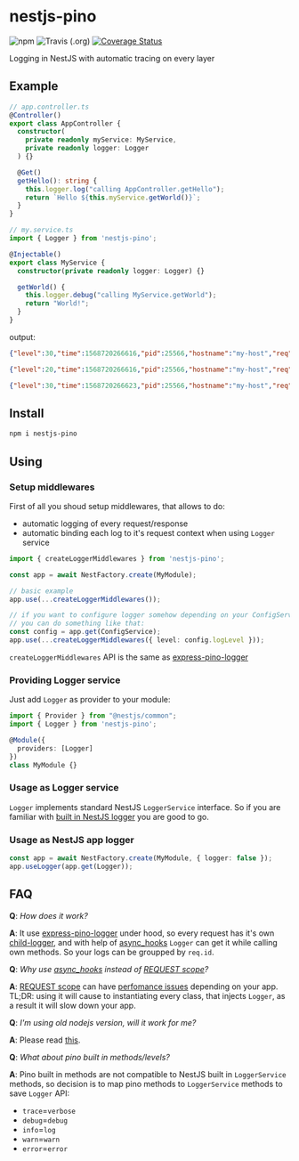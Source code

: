 # nestjs-pino

![npm](https://img.shields.io/npm/v/nestjs-pino)
![Travis (.org)](https://img.shields.io/travis/iamolegga/nestjs-pino)
[![Coverage Status](https://coveralls.io/repos/github/iamolegga/nestjs-pino/badge.svg?branch=master)](https://coveralls.io/github/iamolegga/nestjs-pino?branch=master)

Logging in NestJS with automatic tracing on every layer

## Example

```ts
// app.controller.ts
@Controller()
export class AppController {
  constructor(
    private readonly myService: MyService,
    private readonly logger: Logger
  ) {}

  @Get()
  getHello(): string {
    this.logger.log("calling AppController.getHello");
    return `Hello ${this.myService.getWorld()}`;
  }
}

// my.service.ts
import { Logger } from 'nestjs-pino';

@Injectable()
export class MyService {
  constructor(private readonly logger: Logger) {}

  getWorld() {
    this.logger.debug("calling MyService.getWorld");
    return "World!";
  }
}
```

output:

```json
{"level":30,"time":1568720266616,"pid":25566,"hostname":"my-host","req":{"id":1,"method":"GET","url":"/","headers":{...},"remoteAddress":"::1","remotePort":53753},"msg":"calling AppController.getHello","v":1}

{"level":20,"time":1568720266616,"pid":25566,"hostname":"my-host","req":{"id":1,"method":"GET","url":"/","headers":{...},"remoteAddress":"::1","remotePort":53753},"msg":"calling MyService.getWorld","v":1}

{"level":30,"time":1568720266623,"pid":25566,"hostname":"my-host","req":{"id":1,"method":"GET","url":"/","headers":{...},"remoteAddress":"::1","remotePort":53753},"res":{"statusCode":200,"headers":{...}},"responseTime":9,"msg":"request completed","v":1}
```

## Install

```sh
npm i nestjs-pino
```

## Using

### Setup middlewares

First of all you shoud setup middlewares, that allows to do:

- automatic logging of every request/response
- automatic binding each log to it's request context when using `Logger` service

```ts
import { createLoggerMiddlewares } from 'nestjs-pino';

const app = await NestFactory.create(MyModule);

// basic example
app.use(...createLoggerMiddlewares());

// if you want to configure logger somehow depending on your ConfigService
// you can do something like that:
const config = app.get(ConfigService);
app.use(...createLoggerMiddlewares({ level: config.logLevel }));
```

`createLoggerMiddlewares` API is the same as [express-pino-logger](https://github.com/pinojs/express-pino-logger#api)

### Providing Logger service

Just add `Logger` as provider to your module:

```ts
import { Provider } from "@nestjs/common";
import { Logger } from 'nestjs-pino';

@Module({
  providers: [Logger]
})
class MyModule {}
```

### Usage as Logger service

`Logger` implements standard NestJS `LoggerService` interface. So if you are familiar with [built in NestJS logger](https://docs.nestjs.com/techniques/logger) you are good to go.

### Usage as NestJS app logger

```ts
const app = await NestFactory.create(MyModule, { logger: false });
app.useLogger(app.get(Logger));
```

## FAQ

__Q__: _How does it work?_

__A__: It use [express-pino-logger](https://github.com/pinojs/express-pino-logger) under hood, so every request has it's own [child-logger](https://github.com/pinojs/pino/blob/master/docs/child-loggers.md), and with help of [async_hooks](https://nodejs.org/api/async_hooks.html) `Logger` can get it while calling own methods. So your logs can be groupped by `req.id`.

__Q__: _Why use [async_hooks](https://nodejs.org/api/async_hooks.html) instead of [REQUEST scope](https://docs.nestjs.com/fundamentals/injection-scopes#per-request-injection)?_

__A__: [REQUEST scope](https://docs.nestjs.com/fundamentals/injection-scopes#per-request-injection) can have [perfomance issues](https://docs.nestjs.com/fundamentals/injection-scopes#performance) depending on your app. TL;DR: using it will cause to instantiating every class, that injects `Logger`, as a result it will slow down your app.

__Q__: _I'm using old nodejs version, will it work for me?_

__A__: Please read [this](https://github.com/jeff-lewis/cls-hooked#continuation-local-storage--hooked-).

__Q__: _What about pino built in methods/levels?_

__A__: Pino built in methods are not compatible to NestJS built in `LoggerService` methods, so decision is to map pino methods to `LoggerService` methods to save `Logger` API:
  - `trace`=`verbose`
  - `debug`=`debug`
  - `info`=`log`
  - `warn`=`warn`
  - `error`=`error`

